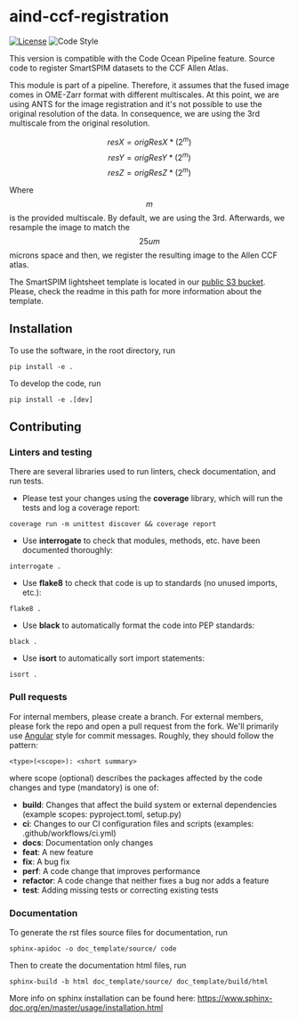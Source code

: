 # aind-ccf-registration

[![License](https://img.shields.io/badge/license-MIT-brightgreen)](LICENSE)
![Code Style](https://img.shields.io/badge/code%20style-black-black)

This version is compatible with the Code Ocean Pipeline feature.
Source code to register SmartSPIM datasets to the CCF Allen Atlas.

This module is part of a pipeline. Therefore, it assumes that the
fused image comes in OME-Zarr format with different multiscales.
At this point, we are using ANTS for the image registration and it's
not possible to use the original resolution of the data. In consequence,
we are using the 3rd multiscale from the original resolution.

$$resX=origResX*(2^m)$$
$$resY=origResY*(2^m)$$
$$resZ=origResZ*(2^m)$$

Where $$m$$ is the provided multiscale. By default, we are using the 3rd. Afterwards, we resample the image to match the $$25um$$ microns space and then, we register the resulting image to the Allen CCF atlas.

The SmartSPIM lightsheet template is located in our [public S3 bucket](https://open.quiltdata.com/b/aind-open-data/tree/SmartSPIM-template_2024-05-16_11-26-14/). Please, check the readme in this path for more information about the template.

## Installation
To use the software, in the root directory, run
```
pip install -e .
```

To develop the code, run
```
pip install -e .[dev]
```

## Contributing

### Linters and testing

There are several libraries used to run linters, check documentation, and run tests.

- Please test your changes using the **coverage** library, which will run the tests and log a coverage report:

```
coverage run -m unittest discover && coverage report
```

- Use **interrogate** to check that modules, methods, etc. have been documented thoroughly:

```
interrogate .
```

- Use **flake8** to check that code is up to standards (no unused imports, etc.):
```
flake8 .
```

- Use **black** to automatically format the code into PEP standards:
```
black .
```

- Use **isort** to automatically sort import statements:
```
isort .
```

### Pull requests

For internal members, please create a branch. For external members, please fork the repo and open a pull request from the fork. We'll primarily use [Angular](https://github.com/angular/angular/blob/main/CONTRIBUTING.md#commit) style for commit messages. Roughly, they should follow the pattern:
```
<type>(<scope>): <short summary>
```

where scope (optional) describes the packages affected by the code changes and type (mandatory) is one of:

- **build**: Changes that affect the build system or external dependencies (example scopes: pyproject.toml, setup.py)
- **ci**: Changes to our CI configuration files and scripts (examples: .github/workflows/ci.yml)
- **docs**: Documentation only changes
- **feat**: A new feature
- **fix**: A bug fix
- **perf**: A code change that improves performance
- **refactor**: A code change that neither fixes a bug nor adds a feature
- **test**: Adding missing tests or correcting existing tests

### Documentation
To generate the rst files source files for documentation, run
```
sphinx-apidoc -o doc_template/source/ code
```
Then to create the documentation html files, run
```
sphinx-build -b html doc_template/source/ doc_template/build/html
```
More info on sphinx installation can be found here: https://www.sphinx-doc.org/en/master/usage/installation.html
